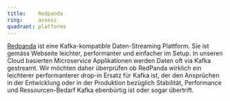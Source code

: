 ```yaml
---
title:    Redpanda  
ring:     assess  
quadrant: platforms
---
```


[Redpanda][redpanda] ist eine Kafka-kompatible Daten-Streaming Plattform. Sie ist gemäss Webseite leichter, performanter und
einfacher im Setup. In unseren Cloud basierten Microservice Applikationen werden Daten oft via Kafka gestreamt. Wir
möchten daher überprüfen ob RedPanda wirklich ein leichterer performanterer drop-in Ersatz für Kafka ist, der den
Ansprüchen in der Entwicklung oder in der Produktion bezüglich Stabilität, Performance und Ressourcen-Bedarf Kafka
ebenbürtig ist oder sogar übertrift.

[redpanda]: https://redpanda.com/
